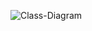 ![Class-Diagram](https://user-images.githubusercontent.com/62339676/199744380-08408e17-e07b-4db5-bb9d-62a1bb99b51e.jpg)

